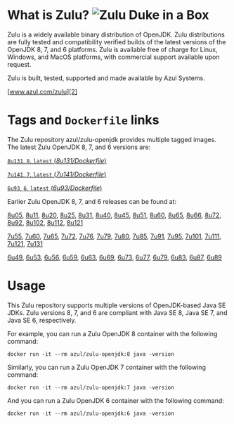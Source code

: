 What is Zulu? ![Zulu Duke in a Box][1]
======================================

Zulu is a widely available binary distribution of OpenJDK. Zulu distributions are fully tested and compatibility verified builds of the latest versions of the OpenJDK 8, 7, and 6 platforms. Zulu is available free of charge for Linux, Windows, and MacOS platforms, with commercial support available upon request.

Zulu is built, tested, supported and made available by Azul Systems.

[www.azul.com/zulu][2]

Tags and `Dockerfile` links
===========================

The Zulu repository azul/zulu-openjdk provides multiple tagged images. The latest Zulu OpenJDK 8, 7, and 6 versions are:

[`8u131`, `8`, `latest` (*8u131/Dockerfile*)][38]

[`7u141`, `7`, `latest` (*7u141/Dockerfile*)][23]

[`6u93`, `6`, `latest` (*6u93/Dockerfile*)][10]

Earlier Zulu OpenJDK 8, 7, and 6 releases can be found at: 

[8u05][39], [8u11][40], [8u20][41], [8u25][42], [8u31][43], [8u40][44], [8u45][45], [8u51][46], [8u60][47], [8u65][48], [8u66][49], [8u72][50], [8u92][51], [8u102][52], [8u112][53], [8u121][54]

[7u55][24], [7u60][25], [7u65][26], [7u72][27], [7u76][28], [7u79][29], [7u80][30], [7u85][31], [7u91][32], [7u95][33], [7u101][34], [7u111][35], [7u121][36], [7u131][37]

[6u49][11], [6u53][12], [6u56][13], [6u59][14], [6u63][15], [6u69][16], [6u73][17], [6u77][18], [6u79][19], [6u83][20], [6u87][21], [6u89][22]


Usage
=====

This Zulu repository supports multiple versions of OpenJDK-based Java SE JDKs. Zulu versions 8, 7, and 6 are compliant with Java SE 8, Java SE 7, and Java SE 6, respectively.

For example, you can run a Zulu OpenJDK 8 container with the following command:

    docker run -it --rm azul/zulu-openjdk:8 java -version

Similarly, you can run a Zulu OpenJDK 7 container with the following command:

    docker run -it --rm azul/zulu-openjdk:7 java -version

And you can run a Zulu OpenJDK 6 container with the following command:

    docker run -it --rm azul/zulu-openjdk:6 java -version


  [1]: http://www.azulsystems.com/sites/default/files//ZuluDocker60.gif
  [2]: http://www.azul.com/zulu
  [10]: https://github.com/zulu-openjdk/zulu-openjdk/blob/master/6u93-6.16.0.1/Dockerfile
  [11]: https://github.com/zulu-openjdk/zulu-openjdk/blob/master/6u49-6.4.0.6/Dockerfile
  [12]: https://github.com/zulu-openjdk/zulu-openjdk/blob/master/6u53-6.5.0.2/Dockerfile
  [13]: https://github.com/zulu-openjdk/zulu-openjdk/blob/master/6u56-6.6.0.1/Dockerfile
  [14]: https://github.com/zulu-openjdk/zulu-openjdk/blob/master/6u59-6.7.0.2/Dockerfile
  [15]: https://github.com/zulu-openjdk/zulu-openjdk/blob/master/6u63-6.8.0.1/Dockerfile
  [16]: https://github.com/zulu-openjdk/zulu-openjdk/blob/master/6u69-6.9.0.3/Dockerfile
  [17]: https://github.com/zulu-openjdk/zulu-openjdk/blob/master/6u73-6.10.0.3/Dockerfile
  [18]: https://github.com/zulu-openjdk/zulu-openjdk/blob/master/6u77-6.11.0.2/Dockerfile
  [19]: https://github.com/zulu-openjdk/zulu-openjdk/blob/master/6u79-6.12.0.2/Dockerfile
  [20]: https://github.com/zulu-openjdk/zulu-openjdk/blob/master/6u83-6.13.0.3/Dockerfile
  [21]: https://github.com/zulu-openjdk/zulu-openjdk/blob/master/6u87-6.14.0.1/Dockerfile
  [22]: https://github.com/zulu-openjdk/zulu-openjdk/blob/master/6u89-6.15.0.1/Dockerfile
  [23]: https://github.com/zulu-openjdk/zulu-openjdk/blob/master/7u141-7.18.0.3/Dockerfile
  [24]: https://github.com/zulu-openjdk/zulu-openjdk/blob/master/7u55-7.4.0.5/Dockerfile
  [25]: https://github.com/zulu-openjdk/zulu-openjdk/blob/master/7u60-7.5.0.1/Dockerfile
  [26]: https://github.com/zulu-openjdk/zulu-openjdk/blob/master/7u65-7.6.0.1/Dockerfile
  [27]: https://github.com/zulu-openjdk/zulu-openjdk/blob/master/7u72-7.7.0.1/Dockerfile
  [28]: https://github.com/zulu-openjdk/zulu-openjdk/blob/master/7u76-7.8.0.3/Dockerfile
  [29]: https://github.com/zulu-openjdk/zulu-openjdk/blob/master/7u79-7.9.0.2/Dockerfile
  [30]: https://github.com/zulu-openjdk/zulu-openjdk/blob/master/7u80-7.10.0.1/Dockerfile
  [31]: https://github.com/zulu-openjdk/zulu-openjdk/blob/master/7u85-7.11.0.3/Dockerfile
  [32]: https://github.com/zulu-openjdk/zulu-openjdk/blob/master/7u91-7.12.0.3/Dockerfile
  [33]: https://github.com/zulu-openjdk/zulu-openjdk/blob/master/7u95-7.13.0.1/Dockerfile
  [34]: https://github.com/zulu-openjdk/zulu-openjdk/blob/master/7u101-7.14.0.5/Dockerfile
  [35]: https://github.com/zulu-openjdk/zulu-openjdk/blob/master/7u111-7.15.0.1/Dockerfile
  [36]: https://github.com/zulu-openjdk/zulu-openjdk/blob/master/7u121-7.16.0.1/Dockerfile
  [37]: https://github.com/zulu-openjdk/zulu-openjdk/blob/master/7u131-7.17.0.5/Dockerfile
  [38]: https://github.com/zulu-openjdk/zulu-openjdk/blob/master/8u131-8.21.0.1/Dockerfile
  [39]: https://github.com/zulu-openjdk/zulu-openjdk/blob/master/8u05-8.1.0.6/Dockerfile
  [40]: https://github.com/zulu-openjdk/zulu-openjdk/blob/master/8u11-8.2.0.1/Dockerfile
  [41]: https://github.com/zulu-openjdk/zulu-openjdk/blob/master/8u20-8.3.0.1/Dockerfile
  [42]: https://github.com/zulu-openjdk/zulu-openjdk/blob/master/8u25-8.4.0.1/Dockerfile
  [43]: https://github.com/zulu-openjdk/zulu-openjdk/blob/master/8u31-8.5.0.1/Dockerfile
  [44]: https://github.com/zulu-openjdk/zulu-openjdk/blob/master/8u40-8.6.0.1/Dockerfile
  [45]: https://github.com/zulu-openjdk/zulu-openjdk/blob/master/8u45-8.7.0.5/Dockerfile
  [46]: https://github.com/zulu-openjdk/zulu-openjdk/blob/master/8u51-8.8.0.3/Dockerfile
  [47]: https://github.com/zulu-openjdk/zulu-openjdk/blob/master/8u60-8.9.0.4/Dockerfile
  [48]: https://github.com/zulu-openjdk/zulu-openjdk/blob/master/8u65-8.10.0.1/Dockerfile
  [49]: https://github.com/zulu-openjdk/zulu-openjdk/blob/master/8u66-8.11.0.1/Dockerfile
  [50]: https://github.com/zulu-openjdk/zulu-openjdk/blob/master/8u72-8.13.0.5/Dockerfile
  [51]: https://github.com/zulu-openjdk/zulu-openjdk/blob/master/8u92-8.15.0.1/Dockerfile
  [52]: https://github.com/zulu-openjdk/zulu-openjdk/blob/master/8u102-8.17.0.3/Dockerfile
  [53]: https://github.com/zulu-openjdk/zulu-openjdk/blob/master/8u112-8.19.0.1/Dockerfile
  [54]: https://github.com/zulu-openjdk/zulu-openjdk/blob/master/8u121-8.20.0.5/Dockerfile
